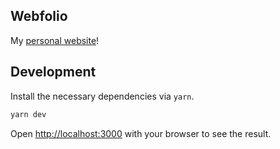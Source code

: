 ## Webfolio

My [personal website](https://roshn.dev)!

## Development

Install the necessary dependencies via ```yarn```.

```bash
yarn dev
```

Open [http://localhost:3000](http://localhost:3000) with your browser to see the result.
